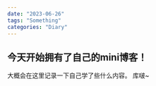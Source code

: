 ```yaml
---
date: "2023-06-26"
tags: "Something"
categories: "Diary"
---
```

## 今天开始拥有了自己的mini博客！
大概会在这里记录一下自己学了些什么内容。
库啵~
